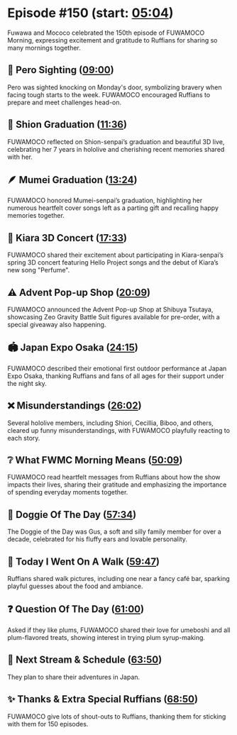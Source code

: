 # Episode #150 (start: [05:04](https://youtu.be/_6w5RilptZM?t=05m04s))

Fuwawa and Mococo celebrated the 150th episode of FUWAMOCO Morning, expressing excitement and gratitude to Ruffians for sharing so many mornings together.

## 👀 Pero Sighting ([09:00](https://youtu.be/_6w5RilptZM?t=09m00s))

Pero was sighted knocking on Monday's door, symbolizing bravery when facing tough starts to the week. FUWAMOCO encouraged Ruffians to prepare and meet challenges head-on.

## 🌙 Shion Graduation ([11:36](https://youtu.be/_6w5RilptZM?t=11m36s))

FUWAMOCO reflected on Shion-senpai’s graduation and beautiful 3D live, celebrating her 7 years in hololive and cherishing recent memories shared with her.

## 🪶 Mumei Graduation ([13:24](https://youtu.be/_6w5RilptZM?t=13m24s))

FUWAMOCO honored Mumei-senpai’s graduation, highlighting her numerous heartfelt cover songs left as a parting gift and recalling happy memories together.

## 🐔 Kiara 3D Concert ([17:33](https://youtu.be/_6w5RilptZM?t=17m33s))

FUWAMOCO shared their excitement about participating in Kiara-senpai’s spring 3D concert featuring Hello Project songs and the debut of Kiara’s new song "Perfume".

## ⚠️ Advent Pop-up Shop ([20:09](https://youtu.be/_6w5RilptZM?t=20m09s))

FUWAMOCO announced the Advent Pop-up Shop at Shibuya Tsutaya, showcasing Zeo Gravity Battle Suit figures available for pre-order, with a special giveaway also happening.

## 🏟️ Japan Expo Osaka ([24:15](https://youtu.be/_6w5RilptZM?t=24m15s))

FUWAMOCO described their emotional first outdoor performance at Japan Expo Osaka, thanking Ruffians and fans of all ages for their support under the night sky.

## ❌ Misunderstandings ([26:02](https://youtu.be/_6w5RilptZM?t=26m02s))

Several hololive members, including Shiori, Cecillia, Biboo, and others, cleared up funny misunderstandings, with FUWAMOCO playfully reacting to each story.

## ❔ What FWMC Morning Means ([50:09](https://youtu.be/_6w5RilptZM?t=50m09s))

FUWAMOCO read heartfelt messages from Ruffians about how the show impacts their lives, sharing their gratitude and emphasizing the importance of spending everyday moments together.

## 🐶 Doggie Of The Day ([57:34](https://youtu.be/_6w5RilptZM?t=57m34s))

The Doggie of the Day was Gus, a soft and silly family member for over a decade, celebrated for his fluffy ears and lovable personality.

## 🚶 Today I Went On A Walk ([59:47](https://youtu.be/_6w5RilptZM?t=59m47s))

Ruffians shared walk pictures, including one near a fancy café bar, sparking playful guesses about the food and ambiance.

## ❓ Question Of The Day ([61:00](https://youtu.be/_6w5RilptZM?t=61m00s))

Asked if they like plums, FUWAMOCO shared their love for umeboshi and all plum-flavored treats, showing interest in trying plum syrup-making.

## 📅 Next Stream & Schedule ([63:50](https://youtu.be/_6w5RilptZM?t=63m50s))

They plan to share their adventures in Japan.

## ✨ Thanks & Extra Special Ruffians ([68:50](https://youtu.be/_6w5RilptZM?t=68m50s))

FUWAMOCO give lots of shout-outs to Ruffians, thanking them for sticking with them for 150 episodes.
